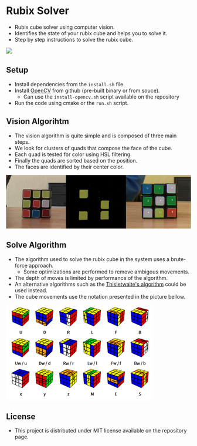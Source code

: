 # Rubix Solver
 - Rubix cube solver using computer vision.
 - Identifies the state of your rubix cube and helps you to solve it.
 - Step by step instructions to solve the rubix cube.

<img src="https://raw.githubusercontent.com/tentone/rubix-solver/master/readme/animation.gif" width="600">

## Setup
 - Install dependencies from the `install.sh` file.
 - Install [OpenCV](https://github.com/opencv/opencv) from github (pre-built binary or from souce).
    - Can use the `install-opencv.sh` script available on the repository
 - Run the code using cmake or the `run.sh` script.


## Vision Algorihtm
 - The vision algorithm is quite simple and is composed of three main steps.
 - We look for clusters of quads that compose the face of the cube.
 - Each quad is tested for color using HSL filtering.
 - Finally the quads are sorted based on the position.
 - The faces are identified by their center color.

<img src="https://raw.githubusercontent.com/tentone/rubix-solver/master/readme/vision.png" width="600">


## Solve Algorithm
 - The algorithm used to solve the rubix cube in the system uses a brute-force approach.
    - Some optimizations are performed to remove ambigous movements.
 - The depth of moves is limited by performance of the algorithm.
 - An alternative algorithms such as the [Thisletwaite's algorithm](https://github.com/conanwu777/rubik) could be used instead.
 - The cube movements use the notation presented in the picture bellow.

<img src="https://raw.githubusercontent.com/tentone/rubix-solver/master/readme/notation.png" width="400">

## License
 - This project is distributed under MIT license available on the repository page.